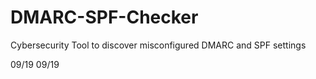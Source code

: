 # DMARC-SPF-Checker
Cybersecurity Tool to discover misconfigured DMARC and SPF settings


09/19
09/19